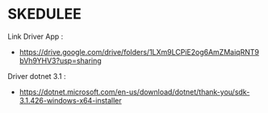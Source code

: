 # SKEDULEE

Link Driver App :
- https://drive.google.com/drive/folders/1LXm9LCPiE2og6AmZMaiqRNT9bVh9YHV3?usp=sharing

Driver dotnet 3.1 :
- https://dotnet.microsoft.com/en-us/download/dotnet/thank-you/sdk-3.1.426-windows-x64-installer

